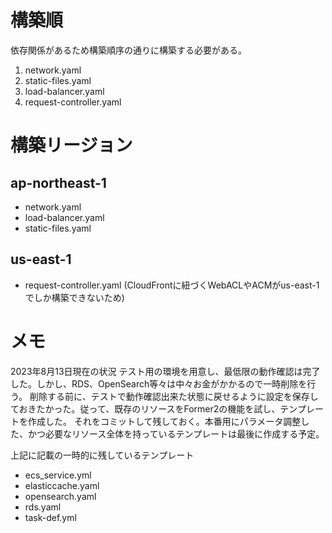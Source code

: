 # 構築順
依存関係があるため構築順序の通りに構築する必要がある。
<ol>
  <li>network.yaml</li>
  <li>static-files.yaml</li>
  <li>load-balancer.yaml</li>
  <li>request-controller.yaml</li>
</ol>

# 構築リージョン
## ap-northeast-1
- network.yaml
- load-balancer.yaml
- static-files.yaml

## us-east-1
- request-controller.yaml (CloudFrontに紐づくWebACLやACMがus-east-1でしか構築できないため)

# メモ
2023年8月13日現在の状況
テスト用の環境を用意し、最低限の動作確認は完了した。しかし、RDS、OpenSearch等々は中々お金がかかるので一時削除を行う。
削除する前に、テストで動作確認出来た状態に戻せるように設定を保存しておきたかった。従って、既存のリソースをFormer2の機能を試し、テンプレートを作成した。
それをコミットして残しておく。本番用にパラメータ調整した、かつ必要なリソース全体を持っているテンプレートは最後に作成する予定。

上記に記載の一時的に残しているテンプレート
- ecs_service.yml
- elasticcache.yaml
- opensearch.yaml
- rds.yaml
- task-def.yml
